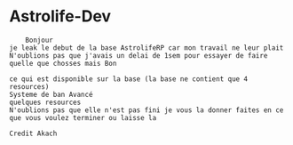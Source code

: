 # Astrolife-Dev
        Bonjour 
    je leak le debut de la base AstrolifeRP car mon travail ne leur plait N'oublions pas que j'avais un delai de 1sem pour essayer de faire quelle que chosses mais Bon

    ce qui est disponible sur la base (la base ne contient que 4 resources)
    Systeme de ban Avancé
    quelques resources 
    N'oublions pas que elle n'est pas fini je vous la donner faites en ce que vous voulez terminer ou laisse la 

    Credit Akach
